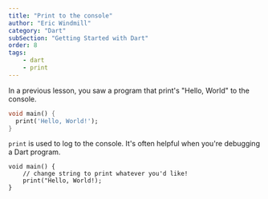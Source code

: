 ```yaml
---
title: "Print to the console"
author: "Eric Windmill"
category: "Dart"
subSection: "Getting Started with Dart"
order: 8
tags:
    - dart
    - print
---
```


In a previous lesson, you saw a program that print's "Hello, World" to the console. 

```dart
void main() {
  print('Hello, World!');
}
```

`print` is used to log to the console. It's often helpful when you're debugging a Dart program.

```run-dartpad:theme-light:run-false:split-60
void main() {
    // change string to print whatever you'd like!
    print("Hello, World!);
}
``` 





